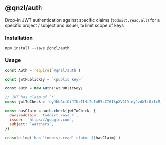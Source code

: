 ## @qnzl/auth

Drop-in JWT authentication against specific claims (`todoist.read.all`) for a specific project / subject and issuer, to limit scope of keys

### Installation

```
npm install --save @qnzl/auth
```

### Usage

```javascript
const Auth = require(`@qnzl/auth`)

const jwtPublicKey = `<public key>`

const auth = new Auth(jwtPublicKey)

// JWT has claim of `*`
const jwtToCheck = `eyJhbGciOiJIUzI1NiIsInR5cCI6IkpXVCJ9.eyJzdWIiOiIxMjM0NTY3ODkwIiwibmFtZSI6IkpvaG4gRG9lIiwiaWF0IjoxNTE2MjM5MDIyLCJjbGFpbXMiOlsiKiJdfQ.N9BGQcYOrjGnWXGWQlH9Gi-O_SL6kQrVd5n1QnlMOz0`

const hasClaim = auth.check(jwtToCheck, {
  desiredClaim: `todoist:read.*`,
  issuer: `https://google.com`,
  subject: `watchers`,
})

console.log(`has 'todoist.read' claim: ${hasClaim}`)
```
